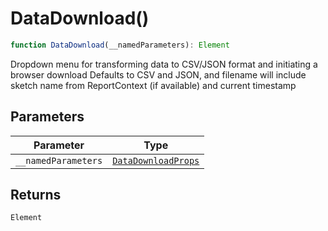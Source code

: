 # DataDownload()

```ts
function DataDownload(__namedParameters): Element
```

Dropdown menu for transforming data to CSV/JSON format and initiating a browser download
Defaults to CSV and JSON, and filename will include sketch name from ReportContext (if available)
and current timestamp

## Parameters

| Parameter | Type |
| ------ | ------ |
| `__namedParameters` | [`DataDownloadProps`](../interfaces/DataDownloadProps.md) |

## Returns

`Element`
